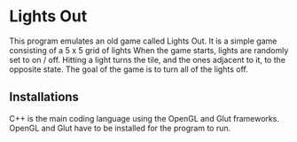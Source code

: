 # Lights Out

This program emulates an old game called Lights Out. It is a simple game consisting of a 5 x 5 grid of lights
When the game starts, lights are randomly set to on / off. Hitting a light turns the tile, and the ones adjacent to it, to the 
opposite state. 
The goal of the game is to turn all of the lights off.

## Installations
C++ is the main coding language using the OpenGL and Glut frameworks. OpenGL and Glut have to be installed for the program to run.
